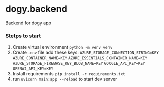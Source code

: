 <!-- @format -->

# dogy.backend

Backend for dogy app

### Stetps to start

1. Create virtual environment
   `python -m venv venv`
2. Create `.env` file add these keys:
   `AZURE_STORAGE_CONNECTION_STRING=KEY`
   `AZURE_CONTAINER_NAME=KEY`
   `AZURE_ESSENTIALS_CONTAINER_NAME=KEY`
   `AZURE_STORAGE_FIREBASE_KEY_BLOB_NAME=KEY`
   `GOOGLE_API_KEY=KEY`
   `OPENAI_API_KEY=KEY`
3. Install requirements
   `pip install -r requirements.txt`
4. run `uvicorn main:app --reload` to start dev server
